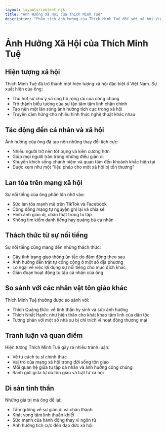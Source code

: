 ```yaml
---
layout: layouts/content.njk
title: "Ảnh Hưởng Xã Hội của Thích Minh Tuệ"
description: "Phân tích ảnh hưởng của Thích Minh Tuệ đối với xã hội Việt Nam và cộng đồng Phật giáo"
---
```


# Ảnh Hưởng Xã Hội của Thích Minh Tuệ

## Hiện tượng xã hội

Thích Minh Tuệ đã trở thành một hiện tượng xã hội đặc biệt ở Việt Nam. Sự xuất hiện của ông:

- Thu hút sự chú ý và ủng hộ rộng rãi của công chúng
- Trở thành biểu tượng của sự tận tâm tâm linh chân chính
- Tạo nên một làn sóng ảnh hưởng tích cực trong xã hội
- Truyền cảm hứng cho nhiều hình thức nghệ thuật khác nhau

## Tác động đến cá nhân và xã hội

Ảnh hưởng của ông đã tạo nên những thay đổi tích cực:

- Nhiều người trở nên tốt bụng và kiên cường hơn
- Giúp mọi người trân trọng những điều giản dị
- Khuyến khích sống chánh niệm và quan tâm đến khoảnh khắc hiện tại
- Được xem như một "liệu pháp cho một xã hội bị tổn thương"

## Lan tỏa trên mạng xã hội

Sự nổi tiếng của ông phần lớn nhờ vào:

- Sức lan tỏa mạnh mẽ trên TikTok và Facebook
- Cộng đồng mạng tự nguyện ghi lại và chia sẻ
- Hình ảnh giản dị, chân thật trong tu tập
- Không tìm kiếm danh tiếng hay quảng bá cá nhân

## Thách thức từ sự nổi tiếng

Sự nổi tiếng cũng mang đến những thách thức:

- Gây tình trạng giao thông ùn tắc do đám đông theo sau
- Ảnh hưởng đến trật tự công cộng ở một số địa phương
- Lo ngại về việc lợi dụng sự nổi tiếng cho mục đích khác
- Gián đoạn hoạt động tu tập cá nhân của ông

## So sánh với các nhân vật tôn giáo khác

Thích Minh Tuệ thường được so sánh với:

- Thích Quảng Đức: về tinh thần hy sinh và sức ảnh hưởng
- Thích Nhất Hạnh: như hiện thân cho khát khao tâm linh của dân tộc
- Tương phản với một số nhà sư bị chỉ trích vì hoạt động thương mại

## Tranh luận và quan điểm

Hiện tượng Thích Minh Tuệ gây ra nhiều tranh luận:

- Về tư cách tu sĩ chính thức
- Vai trò của mạng xã hội trong đời sống tôn giáo
- Mối quan hệ giữa tu tập cá nhân và ảnh hưởng công chúng
- Ranh giới giữa tự do tôn giáo và trật tự xã hội

## Di sản tinh thần

Những giá trị mà ông để lại:

- Tấm gương về sự giản dị và chân thành
- Khát vọng tâm linh thuần khiết
- Sức mạnh của hành động thay vì ngôn từ
- Ảnh hưởng tích cực đến đạo đức xã hội
